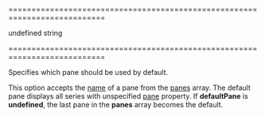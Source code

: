 <!--**
/*-------------------------------------------
    Auto-generated file. Do not modify.
-------------------------------------------

**-->
===========================================================================
<!--notUsedInTheme--><!--/notUsedInTheme-->
<!--default-->undefined<!--/default-->
<!--type-->string<!--/type-->
===========================================================================

<!--shortDescription-->
Specifies which pane should be used by default.
<!--/shortDescription-->

<!--fullDescription-->
This option accepts the [name](/Documentation/ApiReference/Data_Visualization_Widgets/dxChart/Configuration/panes/#name) of a pane from the [panes](/Documentation/ApiReference/Data_Visualization_Widgets/dxChart/Configuration/panes/) array. The default pane displays all series with unspecified [pane](/Documentation/ApiReference/Data_Visualization_Widgets/dxChart/Configuration/series/#pane) property. If **defaultPane** is **undefined**, the last pane in the **panes** array becomes the default.
<!--/fullDescription-->